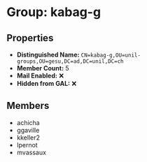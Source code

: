 # Group: kabag-g

## Properties

- **Distinguished Name:** `CN=kabag-g,OU=unil-groups,OU=gesu,DC=ad,DC=unil,DC=ch`
- **Member Count:** 5
- **Mail Enabled:** ❌
- **Hidden from GAL:** ❌

## Members

- achicha
- ggaville
- kkeller2
- lpernot
- mvassaux
